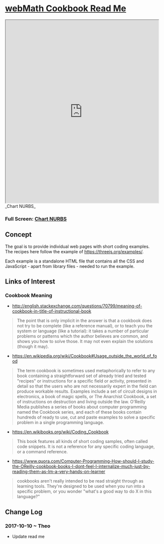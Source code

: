 <span style=display:none; >[You are now in a GitHub source code view - click this link to view Read Me file as a web page]( https://webmath.github.io/cookbook/#README.md "View file as a web page." ) </span>


# [webMath Cookbook Read Me]( #README.md )


<iframe src=https://webmath.github.io/cookbook/chart-nurbs/r4/chart-nurbs-random-numbers.html width=100% height=600px onload=this.contentWindow.controls.enableZoom=false; ></iframe>
_Chart NURBS_
<span style="display: none" >Iframes are not viewable in GitHub source code view</span>


### Full Screen: [Chart NURBS]( https://webmath.github.io/cookbook/chart-nurbs/r4/chart-nurbs-random-numbers.html )


## Concept

The goal is to provide individual web pages with short coding examples. The recipes here follow the example of <https://threejs.org/examples/>.

Each example is a standalone HTML file that contains all the CSS and JavaScript - apart from library files - needed to run the example.


## Links of Interest


### Cookbook Meaning

* http://english.stackexchange.com/questions/70799/meaning-of-cookbook-in-title-of-instructional-book
> The point that is only implicit in the answer is that a cookbook does not try to be complete (like a reference manual), or to teach you the system or language (like a tutorial): it takes a number of particular problems or patterns which the author believes are common, and shows you how to solve those. It may not even explain the solutions (though it may).

* https://en.wikipedia.org/wiki/Cookbook#Usage_outside_the_world_of_food 
> The term cookbook is sometimes used metaphorically to refer to any book containing a straightforward set of already tried and tested "recipes" or instructions for a specific field or activity, presented in detail so that the users who are not necessarily expert in the field can produce workable results. Examples include a set of circuit designs in electronics, a book of magic spells, or The Anarchist Cookbook, a set of instructions on destruction and living outside the law. O'Reilly Media publishes a series of books about computer programming named the Cookbook series, and each of these books contain hundreds of ready to use, cut and paste examples to solve a specific problem in a single programming language.

* https://en.wikibooks.org/wiki/Coding_Cookbook
> This book features all kinds of short coding samples, often called code snippets. It is not a reference for any specific coding language, or a command reference.

* https://www.quora.com/Computer-Programming-How-should-I-study-the-OReilly-cookbook-books-I-dont-feel-I-internalize-much-just-by-reading-them-as-Im-a-very-hands-on-learner
> cookbooks aren't really intended to be read straight through as learning tools. They're designed to be used when you run into a specific problem, or you wonder "what's a good way to do X in this language?" 


## Change Log

### 2017-10-10 ~ Theo

* Update read me

